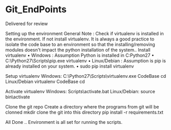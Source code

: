 # Git_EndPoints
Delivered for review

Setting up the environment
General Note : Check if virtualenv is installed in the environment. If not install virtualenv. It is always a good practice to isolate the code base to an environment so that the installing/removing modules doesn't impact the python installation of the system..
Install virtualenv
•	Windows : Assumption Python is installed in C:Python27
•	C:\Python27\Scripts\pip.exe virtualenv
•	Linux/Debian : Assumption is pip is already installed on your system.
•	sudo pip install virtualenv

Setup virtualenv
Windows:
C:\Python27\Scripts\virtualenv.exe CodeBase
cd <path to CodeBase>
Linux/Debian
virtualenv CodeBase
cd <path to CodeBase>

Activate virtualenv
Windows: 
Scripts\activate.bat
Linux/Debian:
 source bin\activate

Clone the git repo
Create a directory where the programs from git will be clonned
mkdir <Programs directory>
clone the git into this directory
pip install -r requirements.txt

All Done .. Environment is all set for running the scripts.

